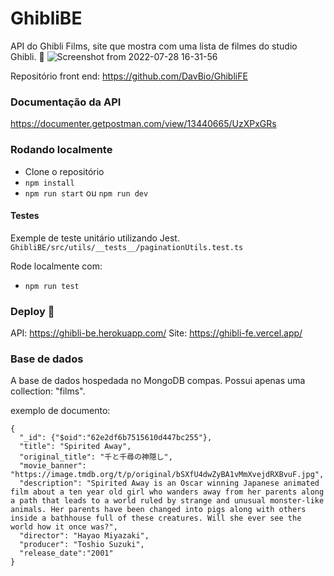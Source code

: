 # GhibliBE 
API do Ghibli Films, site que mostra com uma lista de filmes do studio Ghibli. :movie_camera:
![Screenshot from 2022-07-28 16-31-56](https://user-images.githubusercontent.com/63478613/181622132-ae9df505-8ff0-4c96-9d44-a3dc340f45ec.png)


Repositório front end: https://github.com/DavBio/GhibliFE

### Documentação da API
https://documenter.getpostman.com/view/13440665/UzXPxGRs

### Rodando localmente
- Clone o repositório
- `npm install`
- `npm run start` ou `npm run dev`

#### Testes
Exemple de teste unitário utilizando Jest.
`GhibliBE/src/utils/__tests__/paginationUtils.test.ts`

Rode localmente com:
- `npm run test`

### Deploy :rocket:
API: https://ghibli-be.herokuapp.com/
Site: https://ghibli-fe.vercel.app/ 
 
### Base de dados
A base de dados hospedada no MongoDB compas. 
Possui apenas uma collection: "films".

exemplo de documento:
```
{
  "_id": {"$oid":"62e2df6b7515610d447bc255"},
  "title": "Spirited Away",
  "original_title": "千と千尋の神隠し",
  "movie_banner": "https://image.tmdb.org/t/p/original/bSXfU4dwZyBA1vMmXvejdRXBvuF.jpg",
  "description": "Spirited Away is an Oscar winning Japanese animated film about a ten year old girl who wanders away from her parents along a path that leads to a world ruled by strange and unusual monster-like animals. Her parents have been changed into pigs along with others inside a bathhouse full of these creatures. Will she ever see the world how it once was?",
  "director": "Hayao Miyazaki", 
  "producer": "Toshio Suzuki", 
  "release_date":"2001"
}
```
